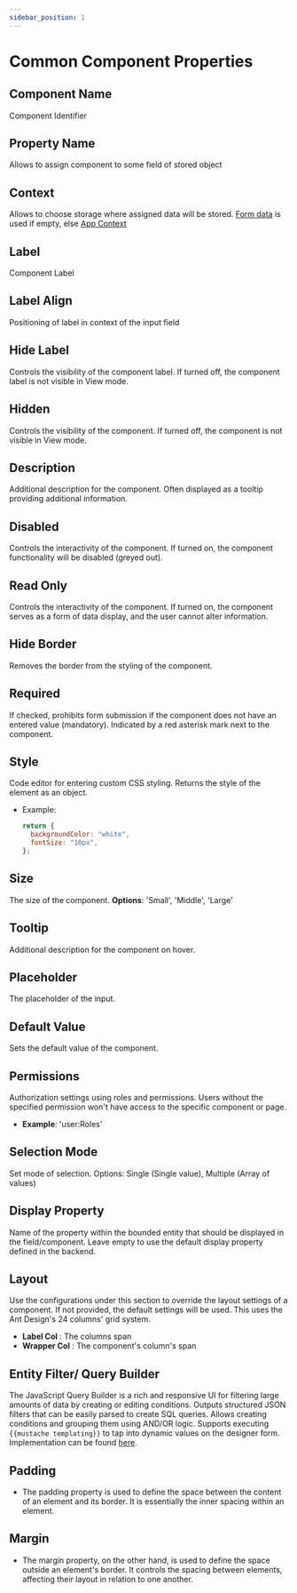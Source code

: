 ```yaml
---
sidebar_position: 1
---
```


# Common Component Properties

## Component Name

Component Identifier

## Property Name

Allows to assign component to some field of stored object

## Context

Allows to choose storage where assigned data will be stored. [Form data](/docs/front-end-basics/configured-views/data-types/shesha-objects/data) is used if empty, else [App Context](/docs/front-end-basics/configured-views/data-types/shesha-objects/app-context)

## Label

Component Label

## Label Align

Positioning of label in context of the input field

## Hide Label

Controls the visibility of the component label. If turned off, the component label is not visible in View mode.

## Hidden

Controls the visibility of the component. If turned off, the component is not visible in View mode.

## Description

Additional description for the component. Often displayed as a tooltip providing additional information.

## Disabled

Controls the interactivity of the component. If turned on, the component functionality will be disabled (greyed out).

## Read Only

Controls the interactivity of the component. If turned on, the component serves as a form of data display, and the user cannot alter information.

## Hide Border

Removes the border from the styling of the component.

## Required

If checked, prohibits form submission if the component does not have an entered value (mandatory). Indicated by a red asterisk mark next to the component.

## Style

Code editor for entering custom CSS styling. Returns the style of the element as an object.

- Example:
  ```javascript
  return {
    backgroundColor: "white",
    fontSize: "10px",
  };
  ```

## Size

The size of the component. **Options**: 'Small', 'Middle', 'Large'

## Tooltip

Additional description for the component on hover.

## Placeholder

The placeholder of the input.

## Default Value

Sets the default value of the component.

## Permissions

Authorization settings using roles and permissions. Users without the specified permission won't have access to the specific component or page.

- **Example**: 'user:Roles'

## Selection Mode

Set mode of selection. Options: Single (Single value), Multiple (Array of values)

## Display Property

Name of the property within the bounded entity that should be displayed in the field/component. Leave empty to use the default display property defined in the backend.

## Layout

Use the configurations under this section to override the layout settings of a component. If not provided, the default settings will be used. This uses the Ant Design's 24 columns' grid system.

- **Label Col** : The columns span
- **Wrapper Col** : The component's column's span

## Entity Filter/ Query Builder

The JavaScript Query Builder is a rich and responsive UI for filtering large amounts of data by creating or editing conditions. Outputs structured JSON filters that can be easily parsed to create SQL queries. Allows creating conditions and grouping them using AND/OR logic. Supports executing `{{mustache templating}}` to tap into dynamic values on the designer form. Implementation can be found [here](/docs/front-end-basics/how-to-guides/filtering).

## Padding

- The padding property is used to define the space between the content of an element and its border. It is essentially the inner spacing within an element.

## Margin

- The margin property, on the other hand, is used to define the space outside an element's border. It controls the spacing between elements, affecting their layout in relation to one another.
